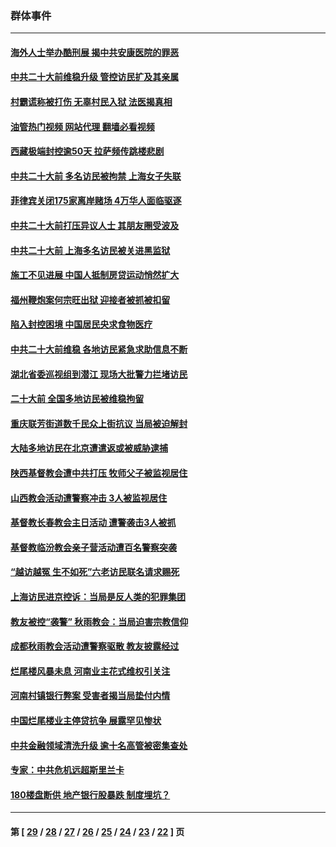 ### 群体事件
---
#### [海外人士举办酷刑展 揭中共安康医院的罪恶](../../pages/ncid279/n13842499.md?10120045) 
#### [中共二十大前维稳升级 管控访民扩及其亲属](../../pages/ncid279/n13842240.md?10120045) 
#### [村霸谎称被打伤 无辜村民入狱 法医揭真相](../../pages/ncid279/n13838149.md?10120045) 
#### [油管热门视频 网站代理 翻墙必看视频](http://209.222.30.114:81/youtube.html?10120045)
#### [西藏极端封控逾50天 拉萨频传跳楼悲剧](../../pages/ncid279/n13836551.md?10120045) 
#### [中共二十大前 多名访民被拘禁 上海女子失联](../../pages/ncid279/n13834363.md?10120045) 
#### [菲律宾关闭175家离岸赌场 4万华人面临驱逐](../../pages/ncid279/n13833169.md?10120045) 
#### [中共二十大前打压异议人士 其朋友圈受波及](../../pages/ncid279/n13833136.md?10120045) 
#### [中共二十大前 上海多名访民被关进黑监狱](../../pages/ncid279/n13829500.md?10120045) 
#### [施工不见进展 中国人抵制房贷运动悄然扩大](../../pages/ncid279/n13828435.md?10120045) 
#### [福州鞭炮案何宗旺出狱 迎接者被抓被扣留](../../pages/ncid279/n13824304.md?10120045) 
#### [陷入封控困境 中国居民央求食物医疗](../../pages/ncid279/n13823589.md?10120045) 
#### [中共二十大前维稳 各地访民紧急求助信息不断](../../pages/ncid279/n13822888.md?10120045) 
#### [湖北省委巡视组到潜江 现场大批警力拦堵访民](../../pages/ncid279/n13820243.md?10120045) 
#### [二十大前 全国多地访民被维稳拘留](../../pages/ncid279/n13819431.md?10120045) 
#### [重庆联芳街道数千民众上街抗议 当局被迫解封](../../pages/ncid279/n13812220.md?10120045) 
#### [大陆多地访民在北京遭遣返或被威胁逮捕](../../pages/ncid279/n13812104.md?10120045) 
#### [陕西基督教会遭中共打压 牧师父子被监视居住](../../pages/ncid279/n13811611.md?10120045) 
#### [山西教会活动遭警察冲击 3人被监视居住](../../pages/ncid279/n13808966.md?10120045) 
#### [基督教长春教会主日活动 遭警袭击3人被抓](../../pages/ncid279/n13806935.md?10120045) 
#### [基督教临汾教会亲子营活动遭百名警察突袭](../../pages/ncid279/n13806527.md?10120045) 
#### [“越访越冤 生不如死”六老访民联名请求赐死](../../pages/ncid279/n13805907.md?10120045) 
#### [上海访民进京控诉：当局是反人类的犯罪集团](../../pages/ncid279/n13803858.md?10120045) 
#### [教友被控“袭警” 秋雨教会：当局迫害宗教信仰](../../pages/ncid279/n13803563.md?10120045) 
#### [成都秋雨教会活动遭警察驱散 教友披露经过](../../pages/ncid279/n13802541.md?10120045) 
#### [烂尾楼风暴未息 河南业主花式维权引关注](../../pages/ncid279/n13794519.md?10120045) 
#### [河南村镇银行弊案 受害者揭当局垫付内情](../../pages/ncid279/n13791990.md?10120045) 
#### [中国烂尾楼业主停贷抗争 展露罕见惨状](../../pages/ncid279/n13787794.md?10120045) 
#### [中共金融领域清洗升级 逾十名高管被密集查处](../../pages/ncid279/n13782694.md?10120045) 
#### [专家：中共危机远超斯里兰卡](../../pages/ncid279/n13782248.md?10120045) 
#### [180楼盘断供 地产银行股暴跌 制度埋坑？](../../pages/ncid279/n13780778.md?10120045) 

---
#### 第 [ [29](./29.md?10120045) / [28](./28.md?10120045) / [27](./27.md?10120045) / [26](./26.md?10120045) / [25](./25.md?10120045) / [24](./24.md?10120045) / [23](./23.md?10120045) / [22](./22.md?10120045) ] 页
